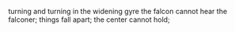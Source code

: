 turning and turning in the widening gyre
the falcon cannot hear the falconer;
things fall apart; the center cannot hold;
